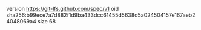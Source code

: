 version https://git-lfs.github.com/spec/v1
oid sha256:b99ece7a7d882f1d9ba433dcc61455d5638d5a024504157e167aeb24048069a4
size 68
